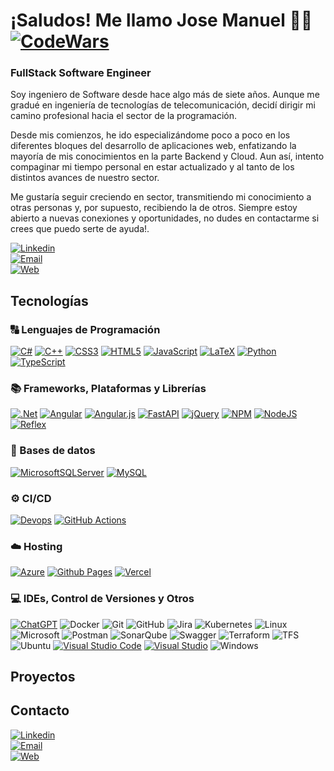 # ¡Saludos! Me llamo Jose Manuel 👋😄 [![CodeWars](https://www.codewars.com/users/Jomaroflo94/badges/small)](https://www.codewars.com/users/Jomaroflo94/badges/small)

### FullStack Software Engineer

Soy ingeniero de Software desde hace algo más de siete años. Aunque me gradué en ingeniería de tecnologías de telecomunicación, decidí dirigir mi camino profesional hacia el sector de la programación.

Desde mis comienzos, he ido especializándome poco a poco en los diferentes bloques del desarrollo de aplicaciones web, enfatizando la mayoría de mis conocimientos en la parte Backend y Cloud. Aun así, intento compaginar mi tiempo personal en estar actualizado y al tanto de los distintos avances de nuestro sector.

Me gustaría seguir creciendo en sector, transmitiendo mi conocimiento a otras personas y, por supuesto, recibiendo la de otros. Siempre estoy abierto a nuevas conexiones y oportunidades, no dudes en contactarme si crees que puedo serte de ayuda!.

[![Linkedin](https://img.shields.io/badge/LinkedIn-Jose_Manuel_Romero_Flores-0A66C2?style=for-the-badge&logo=LinkedIn&logoColor=white&labelColor=101010)](https://www.linkedin.com/in/jomaroflo94/)
</br>
[![Email](https://img.shields.io/badge/Email-jomaroflo94@gmail.com-EA4335?style=for-the-badge&logo=gmail&logoColor=white&labelColor=101010)](mailto:jomaroflo94@gmail.com)
</br>
[![Web](https://img.shields.io/badge/Web-Jomaroflo94-6e56cf?style=for-the-badge&logo=devdotto&logoColor=white&labelColor=101010)](https://jomaroflo94-portafolio.reflex.run/)

## Tecnologías

### 🔠 Lenguajes de Programación

[![C#](https://img.shields.io/badge/c%23-%23239120.svg?style=for-the-badge&logo=csharp&logoColor=white)](https://dotnet.microsoft.com/es-es/languages/csharp)
[![C++](https://img.shields.io/badge/c++-%2300599C.svg?style=for-the-badge&logo=c%2B%2B&logoColor=white)](https://learn.microsoft.com/es-es/cpp/cpp/welcome-back-to-cpp-modern-cpp?view=msvc-170)
[![CSS3](https://img.shields.io/badge/css3-%231572B6.svg?style=for-the-badge&logo=css3&logoColor=white)](https://developer.mozilla.org/es/docs/Web/CSS)
[![HTML5](https://img.shields.io/badge/html5-%23E34F26.svg?style=for-the-badge&logo=html5&logoColor=white)](https://developer.mozilla.org/es/docs/Glossary/HTML5)
[![JavaScript](https://img.shields.io/badge/javascript-%23323330.svg?style=for-the-badge&logo=javascript&logoColor=%23F7DF1E)](https://developer.mozilla.org/es/docs/Web/JavaScript)
[![LaTeX](https://img.shields.io/badge/latex-%23008080.svg?style=for-the-badge&logo=latex&logoColor=white)](https://www.latex-project.org/)
[![Python](https://img.shields.io/badge/python-3670A0?style=for-the-badge&logo=python&logoColor=ffdd54)](https://www.python.org/)
[![TypeScript](https://img.shields.io/badge/typescript-%23007ACC.svg?style=for-the-badge&logo=typescript&logoColor=white)](https://www.typescriptlang.org/)

### 📚 Frameworks, Plataformas y Librerías

[![.Net](https://img.shields.io/badge/.NET-5C2D91?style=for-the-badge&logo=.net&logoColor=white)](https://dotnet.microsoft.com/es-es/)
[![Angular](https://img.shields.io/badge/angular-%23DD0031.svg?style=for-the-badge&logo=angular&logoColor=white)](https://docs.angular.lat/)
[![Angular.js](https://img.shields.io/badge/angular.js-%23E23237.svg?style=for-the-badge&logo=angular&logoColor=white)](https://angularjs.org/)
[![FastAPI](https://img.shields.io/badge/FastAPI-005571?style=for-the-badge&logo=fastapi)](https://fastapi.tiangolo.com/)
[![jQuery](https://img.shields.io/badge/jquery-%230769AD.svg?style=for-the-badge&logo=jquery&logoColor=white)](https://jquery.com/)
[![NPM](https://img.shields.io/badge/NPM-%23CB3837.svg?style=for-the-badge&logo=npm&logoColor=white)](https://www.npmjs.com/)
[![NodeJS](https://img.shields.io/badge/node.js-6DA55F?style=for-the-badge&logo=node.js&logoColor=white)](https://nodejs.org/en)
[![Reflex](https://img.shields.io/badge/reflex-6e56cf?style=for-the-badge&logo=reflex&logoColor=white)](https://reflex.dev/)

### 💾 Bases de datos

[![MicrosoftSQLServer](https://img.shields.io/badge/Microsoft%20SQL%20Server-CC2927?style=for-the-badge&logo=microsoft%20sql%20server&logoColor=white)](https://www.microsoft.com/es-es/sql-server/sql-server-downloads)
[![MySQL](https://img.shields.io/badge/mysql-4479A1.svg?style=for-the-badge&logo=mysql&logoColor=white)](https://www.mysql.com/)

### ⚙️ CI/CD

[![Devops](https://img.shields.io/badge/devops-%230078D7.svg?style=for-the-badge&logo=azuredevops&logoColor=white)](https://github.com/features/actions)
[![GitHub Actions](https://img.shields.io/badge/github%20actions-%232671E5.svg?style=for-the-badge&logo=githubactions&logoColor=white)](https://github.com/features/actions)

### ☁️ Hosting

[![Azure](https://img.shields.io/badge/azure-%230072C6.svg?style=for-the-badge&logo=microsoftazure&logoColor=white)](https://azure.microsoft.com/es-es)
[![Github Pages](https://img.shields.io/badge/github%20pages-121013?style=for-the-badge&logo=github&logoColor=white)](https://pages.github.com/)
[![Vercel](https://img.shields.io/badge/vercel-%23000000.svg?style=for-the-badge&logo=vercel&logoColor=white)](https://vercel.com/)

### 💻 IDEs, Control de Versiones y Otros

[![ChatGPT](https://img.shields.io/badge/chatGPT-74aa9c?style=for-the-badge&logo=openai&logoColor=white)](https://openai.com/chatgpt/)
![Docker](https://img.shields.io/badge/docker-%230db7ed.svg?style=for-the-badge&logo=docker&logoColor=white)
![Git](https://img.shields.io/badge/git-%23F05033.svg?style=for-the-badge&logo=git&logoColor=white)
![GitHub](https://img.shields.io/badge/github-%23121011.svg?style=for-the-badge&logo=github&logoColor=white)
![Jira](https://img.shields.io/badge/jira-%230A0FFF.svg?style=for-the-badge&logo=jira&logoColor=white)
![Kubernetes](https://img.shields.io/badge/kubernetes-%23326ce5.svg?style=for-the-badge&logo=kubernetes&logoColor=white)
![Linux](https://img.shields.io/badge/Linux-FCC624?style=for-the-badge&logo=linux&logoColor=black)
![Microsoft](https://img.shields.io/badge/Microsoft-0078D4?style=for-the-badge&logo=microsoft&logoColor=white)
![Postman](https://img.shields.io/badge/Postman-FF6C37?style=for-the-badge&logo=postman&logoColor=white)
![SonarQube](https://img.shields.io/badge/SonarQube-black?style=for-the-badge&logo=sonarqube&logoColor=4E9BCD)
![Swagger](https://img.shields.io/badge/-Swagger-%23Clojure?style=for-the-badge&logo=swagger&logoColor=white)
![Terraform](https://img.shields.io/badge/terraform-%235835CC.svg?style=for-the-badge&logo=terraform&logoColor=white)
![TFS](https://img.shields.io/badge/TFS-%230072C6.svg?style=for-the-badge&logo=tfs&logoColor=white)
![Ubuntu](https://img.shields.io/badge/Ubuntu-E95420?style=for-the-badge&logo=ubuntu&logoColor=white)
[![Visual Studio Code](https://img.shields.io/badge/Visual%20Studio%20Code-0078d7.svg?style=for-the-badge&logo=visual-studio-code&logoColor=white)](https://code.visualstudio.com/)
[![Visual Studio](https://img.shields.io/badge/Visual%20Studio-5C2D91.svg?style=for-the-badge&logo=visual-studio&logoColor=white)](https://visualstudio.microsoft.com/es/)
![Windows](https://img.shields.io/badge/Windows-0078D6?style=for-the-badge&logo=windows&logoColor=white)

## Proyectos



## Contacto

[![Linkedin](https://img.shields.io/badge/LinkedIn-Jose_Manuel_Romero_Flores-0A66C2?style=for-the-badge&logo=LinkedIn&logoColor=white&labelColor=101010)](https://www.linkedin.com/in/jomaroflo94/)
</br>
[![Email](https://img.shields.io/badge/Email-jomaroflo94@gmail.com-EA4335?style=for-the-badge&logo=gmail&logoColor=white&labelColor=101010)](mailto:jomaroflo94@gmail.com)
</br>
[![Web](https://img.shields.io/badge/Web-Jomaroflo94-6e56cf?style=for-the-badge&logo=devdotto&logoColor=white&labelColor=101010)](https://jomaroflo94-portafolio.reflex.run/)

